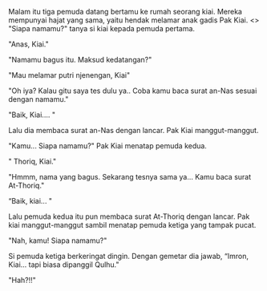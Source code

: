 Malam itu tiga pemuda datang bertamu ke rumah seorang kiai. Mereka mempunyai hajat yang sama, yaitu hendak melamar anak gadis Pak Kiai.
<>
"Siapa namamu?" tanya si kiai kepada pemuda pertama.

"Anas, Kiai."

"Namamu bagus itu. Maksud kedatangan?"

"Mau melamar putri njenengan, Kiai"

"Oh iya? Kalau gitu saya tes dulu ya.. Coba kamu baca surat an-Nas sesuai dengan namamu."

"Baik, Kiai.... "

Lalu dia membaca surat an-Nas dengan lancar. Pak Kiai manggut-manggut. 

"Kamu... Siapa namamu?" Pak Kiai menatap pemuda kedua.

" Thoriq, Kiai."

"Hmmm, nama yang bagus. Sekarang tesnya sama ya... Kamu baca surat At-Thoriq."

“Baik, kiai... "

Lalu pemuda kedua itu pun membaca surat At-Thoriq dengan lancar. Pak kiai manggut-manggut sambil menatap pemuda ketiga yang tampak pucat. 

"Nah, kamu! Siapa namamu?"

Si pemuda ketiga berkeringat dingin. Dengan gemetar dia jawab, “Imron, Kiai... tapi biasa dipanggil Qulhu."

"Hah?!!"
